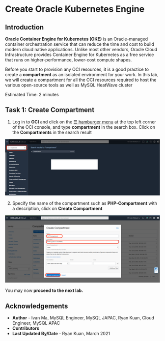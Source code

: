 # Create Oracle Kubernetes Engine

## Introduction

**Oracle Container Engine for Kubernetes (OKE)** is an Oracle-managed container orchestration service that can reduce the time and cost to build modern cloud native applications. Unlike most other vendors, Oracle Cloud Infrastructure provides Container Engine for Kubernetes as a free service that runs on higher-performance, lower-cost compute shapes. 

Before you start to provision any OCI resources, it is a good practice to create a **compartment** as an isolated environment for your work. 
In this lab, we will create a compartment for all the OCI resources required to host the various open-source tools as well as MySQL HeatWave cluster

Estimated Time: 2 minutes

## Task 1: Create Compartment

1. Log in to **OCI** and click on the <a href="#menu">&#9776; hamburger menu</a> at the top left corner of the OCI console, and type **compartment** in the search box. Click on the **Compartments** in the search result

![compartment](images/compartment.png)

2. Specify the name of the compartment such as **PHP-Compartment** with a description, click on **Create Compartment**

![create compartment](images/create-compartment.png)

You may now **proceed to the next lab.**

## Acknowledgements
* **Author** 
			 - Ivan Ma, MySQL Engineer, MySQL JAPAC, Ryan Kuan, Cloud Engineer, MySQL APAC
* **Contributors** 
* **Last Updated By/Date** - Ryan Kuan, March 2021
